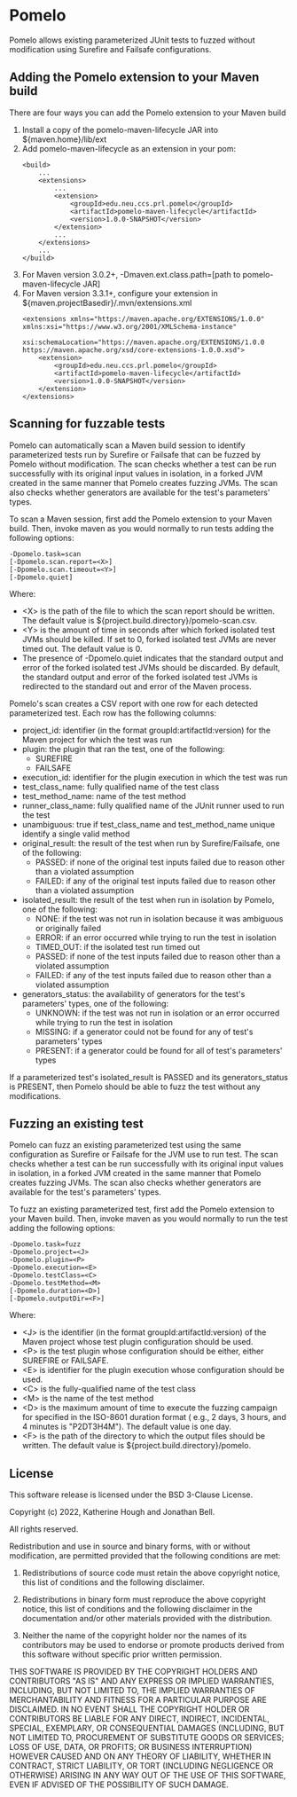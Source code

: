 # Pomelo

Pomelo allows existing parameterized JUnit tests to fuzzed without modification using Surefire and Failsafe
configurations.

## Adding the Pomelo extension to your Maven build

There are four ways you can add the Pomelo extension to your Maven build

1. Install a copy of the pomelo-maven-lifecycle JAR into ${maven.home}/lib/ext
2. Add pomelo-maven-lifecycle as an extension in your pom:
   ```
   <build>
       ...
       <extensions>
           ...
           <extension>
               <groupId>edu.neu.ccs.prl.pomelo</groupId>
               <artifactId>pomelo-maven-lifecycle</artifactId>
               <version>1.0.0-SNAPSHOT</version>
           </extension>
           ...
       </extensions>
       ...
   </build>
   ```
3. For Maven version 3.0.2+, -Dmaven.ext.class.path=[path to pomelo-maven-lifecycle JAR]
4. For Maven version 3.3.1+, configure your extension in ${maven.projectBasedir}/.mvn/extensions.xml
   ```
   <extensions xmlns="https://maven.apache.org/EXTENSIONS/1.0.0" xmlns:xsi="https://www.w3.org/2001/XMLSchema-instance"
               xsi:schemaLocation="https://maven.apache.org/EXTENSIONS/1.0.0 https://maven.apache.org/xsd/core-extensions-1.0.0.xsd">
       <extension>
           <groupId>edu.neu.ccs.prl.pomelo</groupId>
           <artifactId>pomelo-maven-lifecycle</artifactId>
           <version>1.0.0-SNAPSHOT</version>
       </extension>
   </extensions>
   ```

## Scanning for fuzzable tests

Pomelo can automatically scan a Maven build session to identify parameterized tests run by Surefire or Failsafe that
can be fuzzed by Pomelo without modification.
The scan checks whether a test can be run successfully with its original input values in isolation, in a forked JVM
created in the same manner that Pomelo creates fuzzing JVMs.
The scan also checks whether generators are available for the test's parameters' types.

To scan a Maven session, first add the Pomelo extension to your Maven build.
Then, invoke maven as you would normally to run tests adding the following options:

```
-Dpomelo.task=scan
[-Dpomelo.scan.report=<X>]
[-Dpomelo.scan.timeout=<Y>]
[-Dpomelo.quiet]
```

Where:

* \<X\> is the path of the file to which the scan report should be written.
  The default value is ${project.build.directory}/pomelo-scan.csv.
* \<Y\> is the amount of time in seconds after which forked isolated test JVMs should be killed.
  If set to 0, forked isolated test JVMs are never timed out. The default value is 0.
* The presence of -Dpomelo.quiet indicates that the standard output and error of the
  forked isolated test JVMs should be discarded. By default, the standard output and error of the
  forked isolated test JVMs is redirected to the standard out and error of the Maven process.

Pomelo's scan creates a CSV report with one row for each detected parameterized test.
Each row has the following columns:

- project_id: identifier (in the format groupId:artifactId:version) for the Maven project for which the test was run
- plugin: the plugin that ran the test, one of the following:
    - SUREFIRE
    - FAILSAFE
- execution_id: identifier for the plugin execution in which the test was run
- test_class_name: fully qualified name of the test class
- test_method_name: name of the test method
- runner_class_name: fully qualified name of the JUnit runner used to run the test
- unambiguous: true if test_class_name and test_method_name unique identify a single valid method
- original_result: the result of the test when run by Surefire/Failsafe, one of the following:
    - PASSED: if none of the original test inputs failed due to reason other than a violated assumption
    - FAILED: if any of the original test inputs failed due to reason other than a violated assumption
- isolated_result: the result of the test when run in isolation by Pomelo, one of the following:
    - NONE: if the test was not run in isolation because it was ambiguous or originally failed
    - ERROR: if an error occurred while trying to run the test in isolation
    - TIMED_OUT: if the isolated test run timed out
    - PASSED: if none of the test inputs failed due to reason other than a violated assumption
    - FAILED: if any of the test inputs failed due to reason other than a violated assumption
- generators_status: the availability of generators for the test's parameters' types, one of the following:
    - UNKNOWN: if the test was not run in isolation or an error occurred while trying to run the test in isolation
    - MISSING: if a generator could not be found for any of test's parameters' types
    - PRESENT: if a generator could be found for all of test's parameters' types

If a parameterized test's isolated_result is PASSED and its generators_status is PRESENT, then Pomelo should be able to
fuzz the test without any modifications.

## Fuzzing an existing test

Pomelo can fuzz an existing parameterized test using the same configuration as Surefire or Failsafe for the
JVM use to run test.
The scan checks whether a test can be run successfully with its original input values in isolation, in a forked JVM
created in the same manner that Pomelo creates fuzzing JVMs.
The scan also checks whether generators are available for the test's parameters' types.

To fuzz an existing parameterized test, first add the Pomelo extension to your Maven build.
Then, invoke maven as you would normally to run the test adding the following options:

```
-Dpomelo.task=fuzz 
-Dpomelo.project=<J> 
-Dpomelo.plugin=<P> 
-Dpomelo.execution=<E> 
-Dpomelo.testClass=<C> 
-Dpomelo.testMethod=<M>
[-Dpomelo.duration=<D>]
[-Dpomelo.outputDir=<F>]
```

Where:
* \<J\> is the identifier (in the format groupId:artifactId:version) of the Maven project whose test plugin configuration 
should be used.
* \<P\> is the test plugin whose configuration should be either, either SUREFIRE or FAILSAFE.
* \<E\> is identifier for the plugin execution whose configuration should be used.
* \<C\> is the fully-qualified name of the test class 
* \<M\> is the name of the test method
* \<D\> is the maximum amount of time to execute the fuzzing campaign for specified in the ISO-8601 duration format (
  e.g., 2 days, 3 hours, and 4 minutes is "P2DT3H4M"). The default value is one day.
* \<F\> is the path of the directory to which the output files should be written.
The default value is ${project.build.directory}/pomelo.

## License

This software release is licensed under the BSD 3-Clause License.

Copyright (c) 2022, Katherine Hough and Jonathan Bell.

All rights reserved.

Redistribution and use in source and binary forms, with or without modification, are permitted provided that the
following conditions are met:

1. Redistributions of source code must retain the above copyright notice, this list of conditions and the following
   disclaimer.

2. Redistributions in binary form must reproduce the above copyright notice, this list of conditions and the following
   disclaimer in the documentation and/or other materials provided with the distribution.

3. Neither the name of the copyright holder nor the names of its contributors may be used to endorse or promote products
   derived from this software without specific prior written permission.

THIS SOFTWARE IS PROVIDED BY THE COPYRIGHT HOLDERS AND CONTRIBUTORS "AS IS"
AND ANY EXPRESS OR IMPLIED WARRANTIES, INCLUDING, BUT NOT LIMITED TO, THE IMPLIED WARRANTIES OF MERCHANTABILITY AND
FITNESS FOR A PARTICULAR PURPOSE ARE DISCLAIMED. IN NO EVENT SHALL THE COPYRIGHT HOLDER OR CONTRIBUTORS BE LIABLE FOR
ANY DIRECT, INDIRECT, INCIDENTAL, SPECIAL, EXEMPLARY, OR CONSEQUENTIAL DAMAGES (INCLUDING, BUT NOT LIMITED TO,
PROCUREMENT OF SUBSTITUTE GOODS OR SERVICES; LOSS OF USE, DATA, OR PROFITS; OR BUSINESS INTERRUPTION) HOWEVER CAUSED AND
ON ANY THEORY OF LIABILITY, WHETHER IN CONTRACT, STRICT LIABILITY, OR TORT (INCLUDING NEGLIGENCE OR OTHERWISE) ARISING
IN ANY WAY OUT OF THE USE OF THIS SOFTWARE, EVEN IF ADVISED OF THE POSSIBILITY OF SUCH DAMAGE.